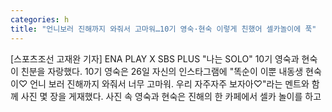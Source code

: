 ```yaml
---
categories: h
title: "언니보러 진해까지 와줘서 고마워…10기 영숙·현숙 이렇게 친했어 셀카놀이에 푹"
---
```

[스포츠조선 고재완 기자] ENA PLAY X SBS PLUS "나는 SOLO" 10기 영숙과 현숙이 친분을 자랑했다. 10기 영숙은 26일 자신의 인스타그램에 "똑순이 이뿐 내동생 현숙이♡ 언니 보러 진해까지 와줘서 너무 고마워. 우리 자주자주 보자아♡"라는 멘트와 함께 사진 몇 장을 게재했다. 사진 속 영숙과 현숙은 진해의 한 카페에서 셀카 놀이를 하고